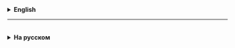 <details>
  <summary style="cursor: pointer;"><b>English</b></summary>

# JCF: Set and HashSet

Of the interfaces that extend the Collection interface, we looked at the List interface, which implements
ArrayList and LinkedList.

Set translated from English is “set”, a set of some objects in the context of Java.
The peculiarity of this set is that it can store **only unique values**,
elements of this set.

Set is an **interface** with methods for working with sets:
- add to set,
- remove from set,
- check the presence of an element in the set.

The Set interface extends the Collection interface, and defines collections that
**do not contain two identical elements**.

The Set interface is inherited by the HashSet class, which allows you to create a set/collection of unique elements.

If we are talking about the uniqueness of elements in a collection, then we must decide how this uniqueness is determined.
There are only two options:
- 1) two objects are the same if the equals method returns true.
- 2) two objects are the same if the comparison method (compareTo or compare) returns zero.

Based on option one, an implementation of the Set interface called HashSet is built. That's why equals() and hashSet
implemented by a “pair”, jointly.

Based on option two, an implementation of the Set interface called TreeSet is built.

Examples of useful and necessary HashSets:
- email lists
- phone numbers
- accounts in banking systems
- identification numbers
- tax numbers
- ...

So what is a HashSet?
Answer: this is a class that implements the Set, Collection, Iterable interfaces.
There are no indexes in this structure; the element is searched by its hash. The hash is calculated every time.
The hashes are all unique, since the elements are unique!

**ATTENTION!**
There are no indexes for set elements! An element of a set is searched by matching its hash with the hash of the element being sought.
The hash is quickly calculated and stored in computer memory in special hash tables.

**Examples:**
Car brands are a multitude where each element must be unique.
There are about 100 of them now.

Let's give examples of useful Sets from life:
- letter alphabet
- language dictionary
- indexes for postal addresses
- VIN of cars
- product serial number
- bar code
- Internet links
- from the financial sector: client account, SWIFT code, ...
- banknote numbers
- Tax ID
- e-mail within the registrar
- IP address

Question: How does Set behave when you try to add an element to it that is already in it?
Answer: ignores this operation.

**_Syntax for initializing HashSet:_**
`Set<Type> myHashSet = new HashSet<>();`

### How is Hash calculated???
hashCode() method – returns the hash code for a given string (character set).
The hash value of an empty string is zero.
hashCode(string) = s[0]*31^(n-1) + s[1]*31^(n-2) + ... + s[n-1], ^ is exponentiation
s[0] is the 1st element of the string (character), s[1] is the 2nd element, etc.
The prime number 31 was chosen empirically.

### What is Hash for?
Hash is the key (unique identifier) for the hash table that stores
pairs of values:
hash of the 1st element | 1st element of the set
hash of the 2nd element | 2nd element of the set
...

### HashSet (summary)
1. The fundamental impossibility of repeating elements of a set (collection);
2. There is no order; when adding an existing element, it ends up somewhere inside the set;
3. There are no indexes of elements, each element has a Hash, by which it is determined (located);
4. HashSet Methods:
- Add element(s): `add()`, `addAll()`
- Remove element(s): `remove()`, `removeAll()`
- Clear a set (remove all elements): `clear()`
- Check if element(s) exist: `contains()`, `containsAll()`
- Find out the size: `size()`

A set **has no indexes** and cannot be **"sorted"**!

</details>

<hr>

<details style="padding-top: 18px">
  <summary style="cursor: pointer;"><b>На русском</b></summary>

# JCF: Set, HashSet

Из интерфейсов расширяющих интерфейс Collection, мы рассмотрели интерфейс List, на котором реализованы ArrayList и LinkedList.

Set в переводе с английского - это "множество", множество каких-то **объектов** в контексте Java.
Особенность множества в том, что оно может хранить **только уникальные значения** -
элементы этого множества.

Set<T> - это **интерфейс** с методами для работы со множеством:
- добавить элемент типа T во множество,
- удалить элемент типа T из множества,
- проверить наличие элемента типа T во множестве.

Интерфейс **Set** расширяет интерфейс **Collection**, и предоставляет методы для работы с наборами, которые **не содержат двух одинаковых элементов**.

Интерфейс **Set** наследуется в классе **HashSet**, который позволяет создать набор/коллекцию уникальных элементов.

Если мы говорим об уникальности элементов в коллекции, то мы должны решить, как эта уникальность определяется.
Есть всего две опции:
- 1) два объекта одинаковые, если метод equals возвращает true.
- 2) два объекта одинаковые, если метод сравнения (compareTo или compare) возвращает ноль.

На опции 1), построена реализация интерфейса Set называемая HashSet. Именно поэтому equals() и hashSet реализуются "парой", совместно.

На опции 2), построена реализация интерфейса Set называемая TreeSet - о ней чуть позже.

Примеры полезных и нужных HashSet:
- списки e-mail
- номера телефонов
- аккаунты в банковских системах
- идентификационные номера
- налоговые номера
- номер паспорта
- автомобильные номера
- IP-адрес
- Bar/Штрих-коды
- серийный номер изделия
- IMEI у SIM - карты
- ...

## HashSet - подробнее

Что такое **HashSet**?
Ответ: это класс, который реализует(implements) интерфейсы Set, Collection, Iterable.  
Индексов в этой структуре нет, элемент ищется по его хешу. Хеш каждый раз вычисляется.
Хеши все уникальные, так как элементы уникальные!

**ВНИМАНИЕ!**
Индексов у элементов сета нет! Элемент множества ищется по совпадению его хеша с хешем искомого элемента.
Хеш быстро вычисляется и хранится в памяти компьютера в специальных хеш-таблицах.
При совпадении хешей (коллизия) образуется связный список и элемент заносится в Set.

**Примеры:**
Бренды автомобилей - это множество, где каждый элемент должен быть уникален.
Их сейчас порядка 100.

Примеры полезных Set из жизни:
- буквенный алфавит
- словарь языка
- индексы для почтовых адресов
- VIN автомобилей
- серийный номер изделия
- штирх-код
- ссылки в Интернете
- из финансовой сферы: счет клиента, SWIFT-код, ...
- номера купюр
- Tax ID
- e-mail в пределах регистратора
- IP - адрес

Вопрос: Как ведет себя Set при попытке добавить в него имеющийся уже в нем элемент?
Ответ: игнорирует эту операцию.

**_Синтаксис для инициализации HashSet:_**
`Set<Type> myHashSet = new HashSet<>();`

### Как вычисляется Hash ???
Метод hashCode() – возвращает хэш-код для данной строки (набор символов).
Хэш-значение пустой строки равно нулю.
hashCode(строка) = s[0]*31^(n-1) + s[1]*31^(n-2) + ... + s[n-1], ^ - это возведение в степень
s[0] - это 1-й элемент строки (символ), s[1] - 2-й элемент и т.д.
Простое число 31 подобрано опытным путем.

### Для чего нужен Hash?
Hash - это ключ (уникальный идентификатор) для hash-таблицы, в которой хранятся
пары значений:
hash 1-го элемента | 1-й элемент множества
hash 2-го элемента | 2-й элемент множества
...

### HashSet (summary)
1. Принципиальная невозможность повторений элементов множества (коллекции);
2. Нет "порядка", при добавлении имеющегося элемент попадает куда-то внутрь множества;
3. Нет индексов элементов, у каждого элемента есть Hash, по которому он и определяется (находится);
4. Методы HashSet:
- Добавить элемент(ы): `add()`, `addAll()`
- Удалить элемент(ы): `remove()`, `removeAll()`
- Очистить множество (удалить все элементы): `clear()`
- Проверить, есть ли элемент(ы): `contains()`, `containsAll()`
- Узнать размер: `size()`

В сете (множестве) **не бывает индексов**, его нельзя **"отсортировать"**!

</details>






